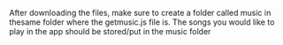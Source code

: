After downloading the files, make sure to create a folder called music in thesame folder where the getmusic.js file is.
The songs you would like to play in the app should be stored/put in the music folder

